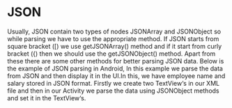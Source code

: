 # JSON 
Usually, JSON contain two types of nodes JSONArray and JSONObject so while parsing we have to use the appropriate method. If JSON starts from square bracket ([) we use getJSONArray() method and if it start from curly bracket ({) then we should use the getJSONObject() method. Apart from these there are some other methods for better parsing JSON data.
Below is the example of JSON parsing in Android, In this example we parse the data from JSON and then display it in the UI.In this, we have employee name and salary stored in JSON format. Firstly we create two TextView‘s in our XML file and then in our Activity we parse the data using JSONObject methods and set it in the TextView‘s.
